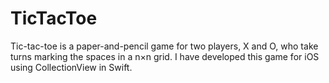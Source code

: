 # TicTacToe
Tic-tac-toe is a paper-and-pencil game for two players, X and O, who take turns marking the spaces in a n×n grid. I have developed this game for iOS using CollectionView in Swift.
